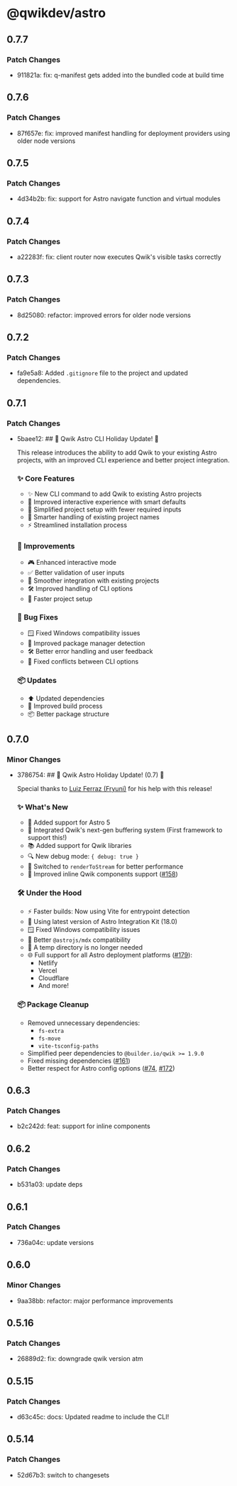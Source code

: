 # @qwikdev/astro

## 0.7.7

### Patch Changes

- 911821a: fix: q-manifest gets added into the bundled code at build time

## 0.7.6

### Patch Changes

- 87f657e: fix: improved manifest handling for deployment providers using older node versions

## 0.7.5

### Patch Changes

- 4d34b2b: fix: support for Astro navigate function and virtual modules

## 0.7.4

### Patch Changes

- a22283f: fix: client router now executes Qwik's visible tasks correctly

## 0.7.3

### Patch Changes

- 8d25080: refactor: improved errors for older node versions

## 0.7.2

### Patch Changes

- fa9e5a8: Added `.gitignore` file to the project and updated dependencies.

## 0.7.1

### Patch Changes

- 5baee12: ## 🎄 Qwik Astro CLI Holiday Update! 🎅

  This release introduces the ability to add Qwik to your existing Astro projects, with an improved CLI experience and better project integration.

  ### ✨ Core Features

  - ✨ New CLI command to add Qwik to existing Astro projects
  - 🚸 Improved interactive experience with smart defaults
  - 🎯 Simplified project setup with fewer required inputs
  - 🔄 Smarter handling of existing project names
  - ⚡️ Streamlined installation process

  ### 🔧 Improvements

  - 🎮 Enhanced interactive mode
  - ✅ Better validation of user inputs
  - 🔄 Smoother integration with existing projects
  - 🛠️ Improved handling of CLI options
  - 🚀 Faster project setup

  ### 🐛 Bug Fixes

  - 🪟 Fixed Windows compatibility issues
  - 🔧 Improved package manager detection
  - 🛠️ Better error handling and user feedback
  - 🔄 Fixed conflicts between CLI options

  ### 📦 Updates

  - ⬆️ Updated dependencies
  - 🔨 Improved build process
  - 📦 Better package structure

## 0.7.0

### Minor Changes

- 3786754: ## 🎄 Qwik Astro Holiday Update! (0.7) 🎅

  Special thanks to [Luiz Ferraz (Fryuni)](https://github.com/Fryuni) for his help with this release!

  ### ✨ What's New

  - 🚀 Added support for Astro 5
  - 🔄 Integrated Qwik's next-gen buffering system (First framework to support this!)
  - 📚 Added support for Qwik libraries
  - 🔍 New debug mode: `{ debug: true }`
  - 💨 Switched to `renderToStream` for better performance
  - 🧩 Improved inline Qwik components support ([#158](https://github.com/QwikDev/astro/issues/158))

  ### 🛠️ Under the Hood

  - ⚡️ Faster builds: Now using Vite for entrypoint detection
  - 🔧 Using latest version of Astro Integration Kit (18.0)
  - 🪟 Fixed Windows compatibility issues
  - 📁 Better `@astrojs/mdx` compatibility
  - 📁 A temp directory is no longer needed
  - 🌐 Full support for all Astro deployment platforms ([#179](https://github.com/QwikDev/astro/issues/179)):
    - Netlify
    - Vercel
    - Cloudflare
    - And more!

  ### 📦 Package Cleanup

  - Removed unnecessary dependencies:
    - `fs-extra`
    - `fs-move`
    - `vite-tsconfig-paths`
  - Simplified peer dependencies to `@builder.io/qwik >= 1.9.0`
  - Fixed missing dependencies ([#161](https://github.com/QwikDev/astro/issues/161))
  - Better respect for Astro config options ([#74](https://github.com/QwikDev/astro/issues/74), [#172](https://github.com/QwikDev/astro/issues/172))

## 0.6.3

### Patch Changes

- b2c242d: feat: support for inline components

## 0.6.2

### Patch Changes

- b531a03: update deps

## 0.6.1

### Patch Changes

- 736a04c: update versions

## 0.6.0

### Minor Changes

- 9aa38bb: refactor: major performance improvements

## 0.5.16

### Patch Changes

- 26889d2: fix: downgrade qwik version atm

## 0.5.15

### Patch Changes

- d63c45c: docs: Updated readme to include the CLI!

## 0.5.14

### Patch Changes

- 52d67b3: switch to changesets
